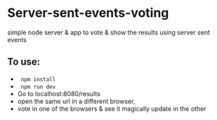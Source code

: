 # Server-sent-events-voting
simple node server &amp; app to vote &amp; show the results using server sent events

## To use:

* ``` npm install```
* ``` npm run dev```
* Go to localhost:8080/results
* open the same url in a different browser, 
* vote in one of the browsers & see it magically update in the other
